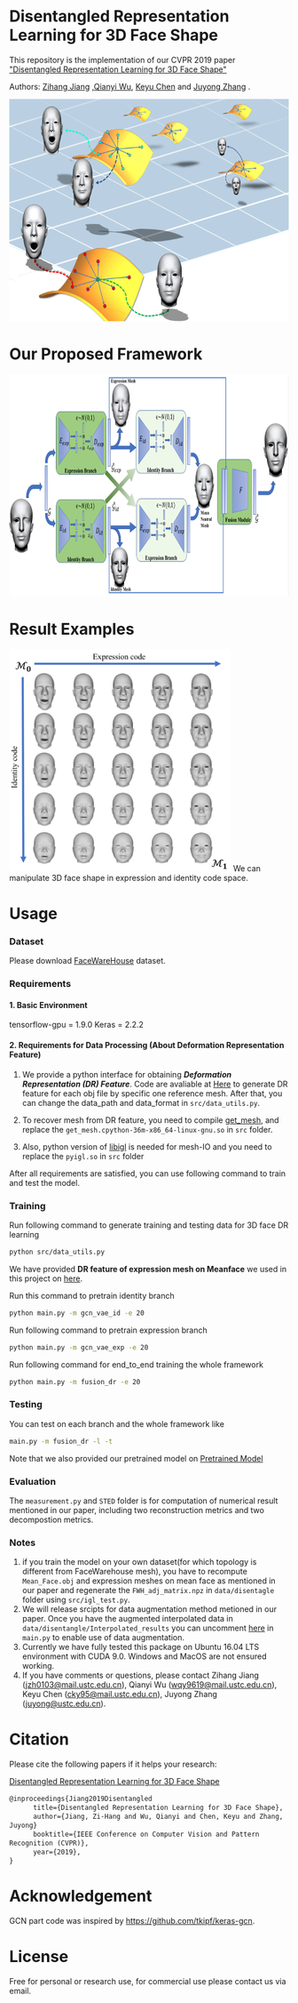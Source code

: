 # Disentangled Representation Learning for 3D Face Shape

This repository is the implementation of our CVPR 2019 paper <a href="https://arxiv.org/abs/1902.09887">"Disentangled Representation Learning for 3D Face Shape"</a>

Authors: [Zihang Jiang](home.ustc.edu.cn/~jzh0103/) ,[Qianyi Wu](https://wuqianyi.top/), [Keyu Chen](https://kychern.github.io/) and [Juyong Zhang](http://staff.ustc.edu.cn/~juyong/) .
<p align="center">
<img src = "Pict/manifold.png" height = "400px"/>
</p>

# Our Proposed Framework

<img src = "Pict/pipeline.png" height = "400px"/>

# Result Examples
<img src = "Pict/interpolation.png" height = "400px"/> 
We can manipulate 3D face shape in expression and identity code space.


# Usage

### Dataset
Please download [FaceWareHouse](http://kunzhou.net/zjugaps/facewarehouse/) dataset.

### Requirements
#### 1. Basic Environment
tensorflow-gpu = 1.9.0
Keras = 2.2.2
#### 2. Requirements for Data  Processing (About Deformation Representation Feature)
1.  We provide a python interface for obtaining ***Deformation Representation (DR) Feature***. Code are avaliable at [Here](https://github.com/QianyiWu/get_dr_py) to generate DR feature for each obj file by specific one reference mesh. After that, you can change the data_path and data_format in `src/data_utils.py`.

2. To recover mesh from DR feature, you need to compile [get_mesh](https://github.com/QianyiWu/get_mesh_py_API), and replace the `get_mesh.cpython-36m-x86_64-linux-gnu.so` in `src` folder.

3. Also, python version of [libigl](https://github.com/libigl/libigl) is needed for mesh-IO and you need to replace the `pyigl.so` in `src` folder

After all requirements are satisfied, you can use following command to train and test the model.
### Training 

Run following command to generate training and testing data for 3D face DR learning
```bash
python src/data_utils.py
```
We have provided **DR feature of expression mesh on Meanface** we used in this project on [here](https://drive.google.com/open?id=1GgCKnKRrLR8r51Pw_TBqDHK8vdu6Oj4M).


Run this command to pretrain identity branch
```bash
python main.py -m gcn_vae_id -e 20
```

Run following command to pretrain expression branch
```bash
python main.py -m gcn_vae_exp -e 20
```

Run following command for end_to_end training the whole framework
```bash
python main.py -m fusion_dr -e 20
```


### Testing
You can test on each branch and the whole framework like 
```bash
main.py -m fusion_dr -l -t
```
Note that we also provided our pretrained model on [Pretrained Model](https://drive.google.com/open?id=1LxxNY7wbjMXwrRdYJ4hJfXhg9ETAyIuQ)

### Evaluation
The `measurement.py` and `STED` folder is for computation of numerical result mentioned in our paper, including two reconstruction metrics and two decompostion metrics.

### Notes
1. if you train the model on your own dataset(for which topology is different from FaceWarehouse mesh), you have to recompute `Mean_Face.obj` and expression meshes on mean face as mentioned in our paper and regenerate the `FWH_adj_matrix.npz` in `data/disentagle` folder using `src/igl_test.py`.
2. We will release srcipts for data augmentation method metioned in our paper. Once you have the augmented interpolated data in `data/disentangle/Interpolated_results` you can uncomment <a href='https://github.com/zihangJiang/DR-Learning-for-3D-Face/blob/eb66a63c34d4ca65b37808f040e56b867b19c245/main.py#L115'>here</a> in `main.py` to enable use of data augmentation. 
3. Currently we have fully tested this package on Ubuntu 16.04 LTS environment with CUDA 9.0. Windows and MacOS are not ensured working.
4. If you have comments or questions, please contact Zihang Jiang (jzh0103@mail.ustc.edu.cn), Qianyi Wu (wqy9619@mail.ustc.edu.cn), Keyu Chen (cky95@mail.ustc.edu.cn), Juyong Zhang (juyong@ustc.edu.cn).
# Citation
Please cite the following papers if it helps your research: 

<a href="https://arxiv.org/abs/1902.09887">Disentangled Representation Learning for 3D Face Shape</a>

    @inproceedings{Jiang2019Disentangled
          title={Disentangled Representation Learning for 3D Face Shape},
          author={Jiang, Zi-Hang and Wu, Qianyi and Chen, Keyu and Zhang, Juyong}
          booktitle={IEEE Conference on Computer Vision and Pattern Recognition (CVPR)},
          year={2019},
    }

# Acknowledgement
GCN part code was inspired by https://github.com/tkipf/keras-gcn.
# License
Free for personal or research use, for commercial use please contact us via email.
